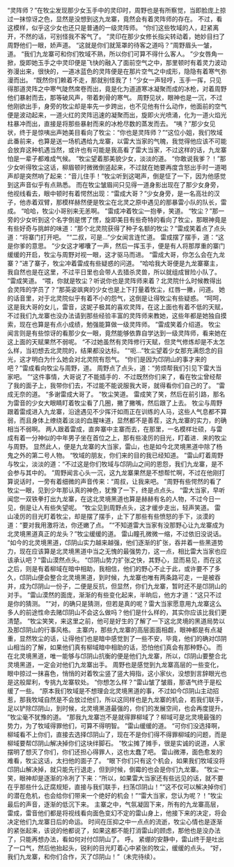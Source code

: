 “灵阵师？”在牧尘发现那少女玉手中的灵印时，周野也是有所察觉，当即脸庞上掠过一抹惊讶之色，显然是没想到这九龙寨，竟然会有着灵阵师的存在。
不过，看这模样，似乎这少女也还只是普通的一级灵阵师。
“你们这些牧域的人，赶紧离开，不然的话，可别怪我不客气了。
”灵印在那少女修长指尖转动着，她妙目扫了周野他们一眼，娇声道。
“这就是你们就笼罩的待客之道吗？”周野眉头一皱，道。
“我们九龙寨可和你们牧域不熟，所以你们可算不得什么客人。
”少女唇角一掀，旋即她玉手之中灵印便是飞快的融入了面前空气之中，那里顿时有着灵力波动弥漫出来，很快的，一道冰蓝色的灵阵便是在那片空气之中成形，隐隐有着寒气弥漫而出。
“既然你们赖着不走，那就别怪我了！”少女一声轻哼，玉手一挥，只见得那道灵阵之中寒气陡然席卷而出，竟是化为道道寒冰凝聚而成的冰枪，对着周野他们暴射而去，那等破风声，带着刺骨的寒气。
周野见状，眼神也是一沉，不过他刚欲出手，身旁的牧尘却是率先一步跨出，也不见他有什么动作，他面前的空气便是波动起来，一道火红的灵阵迅速的凝聚而出，旋即火光喷涌，化为一道火焰光柱暴冲而出，直接是将那些暴射而来的冰枪尽数的蒸发而去。
“咦？”那少女见状，终于是惊咦出声她美目看向了牧尘：“你也是灵阵师？”“这位小姐，我们牧域此番前来，也算是送一场机遇给九龙寨，以雷大当家的气魄，我觉得他应该不可能会放弃这种机遇当然，或许也有可能是我高看了雷大当家，不过这样的话，九龙寨怕是一辈子都难成气候。
”牧尘望着那美貌少女，淡淡的道。
“你敢说我爹？！”那少女听得牧尘这话，柳眉顿时微微倒竖起来，不过就在她要再度含怒出手时一道喝声却是突然响了起来：“音儿住手！”牧尘听到这喝声，倒是怔了一下，因为他感觉到这声音似乎有点熟悉。
而在牧尘皱眉间只见得一道身影出现在了那少女身旁，他视线看去，眼中顿时有着愕然出现：“雷成大哥？”少女身旁，是一名高壮的汉子，他赤着双臂，那模样赫然便是牧尘在北灵之原中遇见的那暴雷小队的队长，雷成。
“哈哈，牧尘小哥别来无恙啊。
”雷成冲着牧尘一抱拳，笑道。
“牧尘？”那一旁的少女听到这个名字倒是愣了愣，旋即美目有些奇特的看向了牧尘，那眼神竟是有些好奇与挑衅的味道：“那个北灵院获得了种子名额的牧尘？”雷成笑着点了点头道：“将寨门打开吧。
”“二叔，可是…”少女闻言连忙道。
雷成摆了摆手，道：“这是你爹的意思。
”少女这才嘟囔了一声，然后一挥玉手，便是有人将那厚重的寨门缓缓的开启，牧尘与周野对视一眼，这才驱马而进。
“雷成大哥，你怎么会在九龙寨？”进了寨子，牧尘冲着雷成有些疑惑的问道。
“哈哈我大哥便是九龙寨寨主，我自然也是在这里，不过平日里也会带人去猎杀灵兽，所以就组成冒险小队了。
”雷成笑道。
“喂，你就是牧尘？听说你也是灵阵师来着？北灵院什么时候教得出会灵阵的学员了？”那英姿飒爽的少女也是上下打量着牧尘，红唇一撇，问道。
她的话音里，对于北灵院似乎有着不小的怨气，这倒是让得牧尘有些疑惑。
“呵呵，这是我大哥的女儿，雷音，这妮子极其的喜欢灵阵，在这上面也有着不低的天赋，不过我们九龙寨也没办法请到那些经验丰富的灵阵师来教她，这些年都是她独自摸索，现在也算是有点小成绩，勉强能算做一级灵阵师。
”雷成笑着介绍道。
牧尘闻言则是有些惊讶的看那少女一眼，竟然能够依靠自学达到一级灵阵师，看来她在这上面的天赋果然不弱呢。
“不过她虽然有灵阵修行天赋，但灵气修炼却是不太怎么样，当初想去北灵院的，结果都没达标。
”“呃…”牧尘望着少女那充满怨念的目光，这才明白为什么她会对北灵院有怨气。
“你们是因为邙阴山的事才来的吧？”雷成看向牧尘与周野，道。
周野点了点头，道：“劳烦帮我们引见下雷大当家吧。
”“这件事情，大哥说了不能插手的．不过既然你们来了，看在牧尘曾经帮了我的面子上，我带你们去，不过能不能说服我大哥，就得看你们自己的了。
”雷成无奈的道。
“多谢雷成大哥了。
”牧尘笑道。
雷成笑了笑，然后在前引路，那名为雷音的少女大眼睛盯着牧尘看了几圈，撇了撇嘴，然后跟了上去。
牧尘与周野跟着雷成进入九龙寨，沿途遇见不少挥汗如雨正在训练的人马，这些人气息都不算弱，而且身体上缭绕着淡淡的血腥味道，显然都不是善茬，这九龙寨的实力，的确相当不弱啊。
两人跟着雷成，直奔寨中主寨而去，在那里，一名模样壮硕，与雷成有着一分神似的中年男子坐在首位之上，那有些凌厉的目光，盯着进．来的牧尘与周野。
显然此人，便是九龙寨的大当家，雷山，也是如今北灵境黑道中除了杨鬼之外的第二号人物。
“牧域的朋友，你们来的目的我已经知道。
”雷山盯着周野与牧尘，淡淡的道：“不过这是你们牧域与邙阴山之间的恩怨，我们九龙寨，是不会参与其中的。
”周野闻言心头一沉，这九龙寨果然是不想帮忙啊，不过在他刚打算说话时，一旁有着细微的声音传来：“周叔，让我来吧。
”周野有些愕然的看了牧尘一眼，见到少年那认真的神色，犹豫了一下，终是点点头。
“雷大当家，早听闻您一双铁拳打出九龙寨，在这北灵境黑道也算是赫赫有名的人物，不过今日一见，倒是让人有些失望呢。
”牧尘见到周野点头，这才缓步走出，轻声笑道。
雷山凌厉的目光盯着牧尘，却是摆了摆手，止下了那些有些愤怒的手下，淡漠的道：“要对我用激将法，你还嫩了点。
”“不知道雷大当家有没那野心让九龙寨成为北灵境黑道真正的龙头？”牧尘缓缓的道。
雷山瞳孔微微一缩，不过依旧没说话。
“如今的北灵境黑道，邙阴山实力越来越强，他们逐渐的扩张，吞并着一些黑道势力，现在应该算是北灵境黑道中当之无愧的最强势力，这一点，相比雷大当家也应该承认吧？”雷山漠然点头。
“邙阴山势力扩张之快，其野心，显而易见，而在这之后，则是有着柳域在暗中相助，我相信，他们的野心不止于此，或许要不了多久，邙阴山便会整合北灵境黑道，到时候，九龙寨也唯有两条路可走，一是被吞并，成为邙阴山一份子，二便是反抗，但显然，你们九龙寨，暂时还不是邙阴山的对手。
”雷山漠然的面庞，渐渐的有些变化起来，半晌后，他方才道：“这只不过是你的猜测。
”“对，的确只是猜测，但若是真的呢？雷大当家愿意用九龙寨这么多人的前途性命去赌邙阴山不会这么做吗？他们是什么样的，其实你应该比我们更清楚。
”牧尘笑笑，来这里之前，他可是好生的了解了一下这北灵境的黑道局势以及那邙阴山的行事风格。
主寨内，那些九龙寨的高层面面相觑，眼神都是有点凝重，显然牧尘的话，让得他们也是暗中感觉到了一些不安，毕竟，他们的确对邙阴山相当的了解，如果他们真有柳域暗中相助的话，恐怕他们真会有那种野心。
而在北灵境黑道，唯一能够与邙阴山抗衡的便是他们九龙寨，所以，邙阴山要整合北灵境黑道，一定会对他们九龙寨出手。
周野也是感觉到九龙寨高层的一些变化，眼中掠过一抹喜色，悄悄的对着牧尘竖了竖大拇指，这小家伙，没想到言辞眼光也是这般犀利，专挑九龙寨软处。
“你想怎么样？”雷山皱了皱眉，那语气终于是松缓了一些。
“原本我们牧域是不想理会北灵境黑道的事，不过如今邙阴山主动招惹，那我牧域自然是不会放过他们，所以这同样也是九龙寨的机会，若我们联手，足以铲除邙阴山，到时候，北灵境黑道最强的，你们的发展空间，也会再度提升。
”牧尘毫不犹豫的道。
“那我九龙寨岂不是就得罪柳域了？柳域可是北灵境最强的势力，为了牧域得罪他们，可算不得明智。
”雷山缓缓的道。
“可你们没选择啊，柳域看不上你们，直接去选择邙阴山了，现在不是你们得不得罪柳域的问题，而是柳域要帮邙阴山解决掉你们这块绊脚石。
”牧尘摊了摊手，很是实诚的说道，人家摆明了想灭了你们，你们还担心得罪人，这也太蠢了吧。
雷山微滞，面色愈发的难看，牧尘这话，太扫他的面子了。
“眼下你们只有这个机会，如果我们牧域没将邙阴山解决掉，就只能先行退走，但到时候，倒霉的也会是你们九龙寨。
”牧尘一笑，眼神却是逐渐的冷冽了下来：“所以，如果雷大当家还有些远见的话，就不要在乎那些什么迂腐规矩，直接与我们联手，扫荡邙阴山！”“这不仅可以解决掉你们的潜在危机，也会给你们带来一个绝好的机会！”“雷大当家，您认为呢？！”牧尘最后的声音，逐渐的低沉下来。
主寨之中，气氛凝固下来，所有的九龙寨高层，雷成，雷音他们都是将视线看向面色变幻不定的雷山身上，他接下来的决定，将会决定他们九龙寨日后的命运。
时间在压抑之中一点点的流逝，牧尘心情也是逐渐的紧张起来，该说的他都说了，如果这都不能打消雷山的顾虑，那他也是没办法了，只能再想办法，看如何对付邙阴山了。
呼。
紧绷的安静中，雷山终于是吐出了一口气，然后他抬起头，锐利的目光盯着心中紧张的牧尘，缓缓的点头。
“好，我们九龙寨，和你们合作，灭了邙阴山！”（未完待续）。
